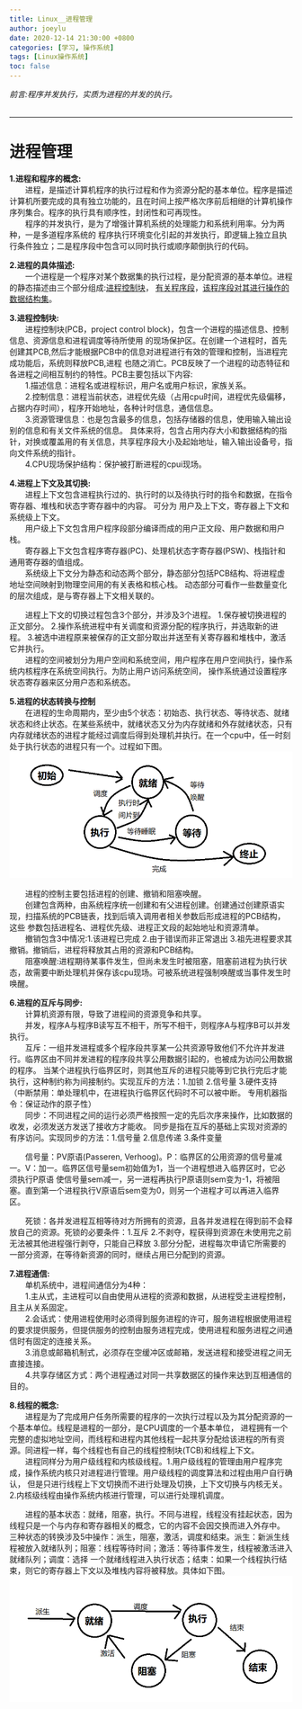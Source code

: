 ```yaml
---
title: Linux__进程管理
author: joeylu
date: 2020-12-14 21:30:00 +0800
categories: [学习, 操作系统]
tags: [Linux操作系统]
toc: false
---
```

_前言:程序并发执行，实质为进程的并发的执行。_  
&emsp;  
- - -
# 进程管理
**1.进程和程序的概念:**  
&ensp;&ensp;&ensp;&ensp;进程，是描述计算机程序的执行过程和作为资源分配的基本单位。程序是描述
计算机所要完成的具有独立功能的，且在时间上按严格次序前后相继的计算机操作序列集合。程序的执行具有顺序性，封闭性和可再现性。  
&ensp;&ensp;&ensp;&ensp;程序的并发执行，是为了增强计算机系统的处理能力和系统利用率。分为两种，一是多道程序系统的
程序执行环境变化引起的并发执行，即逻辑上独立且执行条件独立；二是程序段中包含可以同时执行或顺序颠倒执行的代码。  

**2.进程的具体描述:**  
&ensp;&ensp;&ensp;&ensp;一个进程是一个程序对某个数据集的执行过程，是分配资源的基本单位。进程的静态描述由三个部分组成:<u>进程控制块</u>，
<u>有关程序段</u>，<u>该程序段对其进行操作的数据结构集</u>。  

**3.进程控制块:**  
&ensp;&ensp;&ensp;&ensp;进程控制块(PCB，project control block)，包含一个进程的描述信息、控制信息、资源信息和进程调度等待所使用
的现场保护区。在创建一个进程时，首先创建其PCB,然后才能根据PCB中的信息对进程进行有效的管理和控制，当进程完成功能后，系统则释放PCB,进程
也随之消亡。PCB反映了一个进程的动态特征和各进程之间相互制约的特性。PCB主要包括以下内容:  
&ensp;&ensp;&ensp;&ensp;1.描述信息：进程名或进程标识，用户名或用户标识，家族关系。  
&ensp;&ensp;&ensp;&ensp;2.控制信息：进程当前状态，进程优先级（占用cpu时间，进程优先级偏移，占据内存时间），程序开始地址，各种计时信息，通信信息。  
&ensp;&ensp;&ensp;&ensp;3.资源管理信息：也是包含最多的信息，包括存储器的信息，使用输入输出设别的信息和有关文件系统的信息。
具体来将，包含占用内存大小和数据结构的指针，对换或覆盖用的有关信息，共享程序段大小及起始地址，输入输出设备号，指向文件系统的指针。  
&ensp;&ensp;&ensp;&ensp;4.CPU现场保护结构：保护被打断进程的cpui现场。  

**4.进程上下文及其切换:**  
&ensp;&ensp;&ensp;&ensp;进程上下文包含进程执行过的、执行时的以及待执行时的指令和数据，在指令寄存器、堆栈和状态字寄存器中的内容。 可分为
用户及上下文，寄存器上下文和系统级上下文。  
&ensp;&ensp;&ensp;&ensp;用户级上下文包含用户程序段部分编译而成的用户正文段、用户数据和用户栈。  
&ensp;&ensp;&ensp;&ensp;寄存器上下文包含程序寄存器(PC)、处理机状态字寄存器(PSW)、栈指针和通用寄存器的值组成。  
&ensp;&ensp;&ensp;&ensp;系统级上下文分为静态和动态两个部分，静态部分包括PCB结构、将进程虚地址空间映射到物理空间用的有关表格和核心栈。
动态部分可看作一些数量变化的层次组成，是与寄存器上下文相关联的。  

&ensp;&ensp;&ensp;&ensp;进程上下文的切换过程包含3个部分，并涉及3个进程。 1.保存被切换进程的正文部分。  2.操作系统进程中有关调度和资源分配的程序执行，并选取新的进程。
3.被选中进程原来被保存的正文部分取出并送至有关寄存器和堆栈中，激活它并执行。  
&ensp;&ensp;&ensp;&ensp;进程的空间被划分为用户空间和系统空间，用户程序在用户空间执行，操作系统内核程序在系统空间执行。为防止用户访问系统空间，
操作系统通过设置程序状态寄存器来区分用户态和系统态。  

**5.进程的状态转换与控制**  
&ensp;&ensp;&ensp;&ensp;在进程的生命周期内，至少由5个状态：初始态、执行状态、等待状态、就绪状态和终止状态。在某些系统中，就绪状态又分为内存就绪和外存就绪状态，只有
内存就绪状态的进程才能经过调度后得到处理机并执行。在一个cpu中，任一时刻处于执行状态的进程只有一个。过程如下图。  
![joey 图标](/assets/img/sample/2_1.jpg)    

&ensp;&ensp;&ensp;&ensp;进程的控制主要包括进程的创建、撤销和阻塞唤醒。  
&ensp;&ensp;&ensp;&ensp;创建包含两种，由系统程序统一创建和有父进程创建。创建通过创建原语实现，扫描系统的PCB链表，找到后填入调用者相关参数后形成进程的PCB结构，这些
参数包括进程名、进程优先级、进程正文段的起始地址和资源清单。  
&ensp;&ensp;&ensp;&ensp;撤销包含3中情况:1.该进程已完成 2.由于错误而非正常退出 3.祖先进程要求其撤销。撤销后，进程将释放其占用的资源和PCB结构。  
&ensp;&ensp;&ensp;&ensp;阻塞唤醒:进程期待某事件发生，但尚未发生时被阻塞，阻塞前进程为执行状态，故需要中断处理机并保存该cpu现场。可被系统进程强制唤醒或当事件发生时唤醒。  

**6.进程的互斥与同步:**  
&ensp;&ensp;&ensp;&ensp;计算机资源有限，导致了进程间的资源竞争和共享。  
&ensp;&ensp;&ensp;&ensp;并发，程序A与程序B读写互不相干，所写不相干，则程序A与程序B可以并发执行。  
&ensp;&ensp;&ensp;&ensp;互斥：一组并发进程或多个程序段共享某一公共资源导致他们不允许并发进行。临界区由不同并发进程的程序段共享公用数据引起的，也被成为访问公用数据的程序。
当某个进程执行临界区时，则其他互斥的进程只能等到它执行完后才能执行，这种制约称为间接制约。实现互斥的方法：1.加锁 2.信号量 3.硬件支持
（中断禁用：单处理机中，在进程执行临界区代码时不可以被中断。 专用机器指令：保证动作的原子性）    
&ensp;&ensp;&ensp;&ensp;同步：不同进程之间的运行必须严格按照一定的先后次序来操作，比如数据的收发，必须发送方发送了接收方才能收。
同步是指在互斥的基础上实现对资源的有序访问。实现同步的方法：1.信号量 2.信息传递 3.条件变量  

&ensp;&ensp;&ensp;&ensp;信号量：PV原语(Passeren, Verhoog)。P：临界区的公用资源的信号量减一。V：加一。临界区信号量sem初始值为1，当一个进程想进入临界区时，它必须执行P原语
使信号量sem减一，另一进程再执行P原语则sem变为-1，将被阻塞。直到第一个进程执行V原语后sem变为0，则另一个进程才可以再进入临界区。  

&ensp;&ensp;&ensp;&ensp;死锁：各并发进程互相等待对方所拥有的资源，且各并发进程在得到前不会释放自己的资源。死锁的必要条件：1.互斥 2.不剥夺，程获得到资源在未使用完之前
无法被其他进程强行剥夺，只能自己释放 3.部分分配，进程每次申请它所需要的一部分资源，在等待新资源的同时，继续占用已分配到的资源。 

**7.进程通信:**  
&ensp;&ensp;&ensp;&ensp;单机系统中，进程间通信分为4种：  
&ensp;&ensp;&ensp;&ensp;1.主从式，主进程可以自由使用从进程的资源和数据，从进程受主进程控制，且主从关系固定。  
&ensp;&ensp;&ensp;&ensp;2.会话式：使用进程使用时必须得到服务进程的许可，服务进程根据使用进程的要求提供服务，但提供服务的控制由服务进程完成，使用进程和服务进程之间通信时有固定的连接关系。  
&ensp;&ensp;&ensp;&ensp;3.消息或邮箱机制式，必须存在空缓冲区或邮箱，发送进程和接受进程之间无直接连接。  
&ensp;&ensp;&ensp;&ensp;4.共享存储区方式：两个进程通过对同一共享数据区的操作来达到互相通信的目的。  

**8.线程的概念:**  
&ensp;&ensp;&ensp;&ensp;进程是为了完成用户任务所需要的程序的一次执行过程以及为其分配资源的一个基本单位。线程是进程的一部分，是CPU调度的一个基本单位，
进程拥有一个完整的虚拟地址空间，而线程和进程内其他线程一起共享分配给该进程的所有资源。同进程一样，每个线程也有自己的线程控制块(TCB)和线程上下文。  
&ensp;&ensp;&ensp;&ensp;进程同样分为用户级线程和内核级线程。1.用户级线程的管理由用户程序完成，操作系统内核只对进程进行管理。用户级线程的调度算法和过程由用户自行确认，
但是只进行线程上下文切换而不进行处理及切换，上下文切换与内核无关。 2.内核级线程由操作系统内核进行管理，可以进行处理机调度。  

&ensp;&ensp;&ensp;&ensp;进程的基本状态：就绪，阻塞，执行。不同与进程，线程没有挂起状态，因为线程只是一个与内存和寄存器相关的概念，它的内容不会因交换而进入外存中。
三种状态的转换涉及5中操作：派生，阻塞，激活，调度和结束。派生：新派生线程被放入就绪队列；阻塞：线程等待时间；激活：等待事件发生，线程被激活进入就绪队列；调度：选择
一个就绪线程进入执行状态；结束：如果一个线程执行结束，则它的寄存器上下文以及堆栈内容将被释放。具体如下图。  
 ![joey 图标](/assets/img/sample/2_2.jpg)    